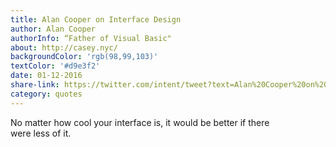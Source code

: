 ```yaml
---
title: Alan Cooper on Interface Design
author: Alan Cooper
authorInfo: “Father of Visual Basic"
about: http://casey.nyc/
backgroundColor: 'rgb(98,99,103)'
textColor: '#d9e3f2'
date: 01-12-2016
share-link: https://twitter.com/intent/tweet?text=Alan%20Cooper%20on%20interface%20design%20pic.twitter.com%2FBYKAHSQPFX&source=webclient
category: quotes
---
```


No matter how cool your interface is, it would be better if there were&nbsp;less&nbsp;of&nbsp;it.